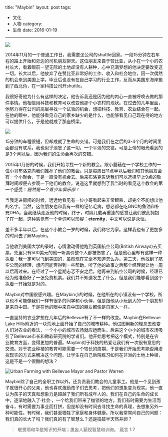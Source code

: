 title: "Maybin"
layout: post
tags:
  - 文化
  - 人物
category:
  - 生命
date: 2016-01-19
---

![](http://jilongliao.azureedge.net/images/zh/maybin.jpg)

2014年11月的一个普通工作日，我需要坐公司的shuttle回家。一段15分钟左右车程的路上开始和旁边的司机朋友聊天。这位朋友来自于赞比亚，从小在一个小的农村长大，看着眼前一望无际的土地却没有人耕种，心中充满梦想的他决定要改变这一切。长大以后，他放弃了在赞比亚非常好的工作、收入和社会地位，因一次偶然的机会来到美国上学。毕业后也没有在自己学习的行业工作，反而从美国东海岸搬到了西北角，在一家科技公司开shuttle。

我很好奇他为什么有这样的决定，他告诉我还是因为他的内心一直被呼唤去做的那件事情。他相信用科技和教育可以改变他那个小农村的现状。在过去的几年里面，他努力得在公司的高层寻找一个试验的机会，想把科技、教育、农业结合在一起。在他的眼中，他能够看见自己的家乡缺少的是什么，也能够看见自己现在待的地方可以提供什么，于是他就成了那座桥梁。

<!-- more -->

![](http://jilongliao.azureedge.net/images/zh/commute.jpg)

15分钟的车程很短，但却成就了生命的交错。可是我们在之后的3-4个月的时间里面都没有联系，我也似乎淡忘了这一切，一个平淡的交错。可是上帝的眼光看到的是3个月以后，因为我们的生命会再次的交错。

2015年1月份的时候，我们开始寻找一个新的教会。跟小蘑菇在一个学校工作的一位小哥布洛克向我们推荐了他们的教会。只是每周日11点半以后我们和其他朋友会有一个小聚会，于是一直没有机会去。后来布洛克告诉我们可以选择早上9点的敬拜时间顺便去参观一下他们的教会。说道这里就想到了我当时的看见这个教会的第一个感受：_居然是一个青少年俱乐部！_

当我走进房间的时候，远远地看见有一位小哥看起来非常眼熟，却完全不能想出他的名字。当然，这位朋友也和我有一样的记忆毛病，想必都在吃GNC的鱼油和补充DHA。当我继续走近他的时候，终于，时隔几载再重逢的感觉让我们彼此拥抱了在一起，这种感觉有一个单词可以形容：**eternity**，中文可以说是永恒。

差不多半年以后，在这个小教会一岁的时候，我们称它为家。这样我也有了更加多的时间去了解Maybin。

当他收到美国大学的录时，心情激动得他跑到英国航空公司(British Airways)去买票，兜里只有500美元的他一听票价整个人都被伤害了。但是他心里却有这样一种执着：我一定可以飞到美国的，虽然现在完全不知道怎么办。第二天，他找到了航空公司的经理，想问问能否得到一些帮助。听了他的故事之后那个经理就让他一周以后再过来。在经过了一个星期忐忑不安之后，他再来到航空公司的时候，经理已经为他准备好了一张免费机票。我们并不知道发生了什么，但是我们能够看到这个执着一开始就是对的。

Maybin对中国很感兴趣。在Maybin小的时候，在他所在的小镇没有一个学校，所以也不可能像我们一样有很多的同学和小伙伴，但是跟他从小玩到大的一个朋友却是来自中国。于是在他的眼中来自中国的朋友都像是自家人一样。

一直坚持的农业梦想在几年后的Bellevue有了不一样的改变。Maybin在Bellevue Lake Hills附近的一块荒地上面开始了自己的城市耕种。他试图用新的理念去改变人们对农业的看法，一个小小的城市农场就应运而生。后来这个小小的城市农场吸引了Bellevue市长和微软研究院的学者们。他开始思考把这个模式，特别是在农业教育方面，变得更加的普遍。Maybin对于科技的热爱让我们有一次很有意思的交流。对于农业种植的教育可能需要一个较长的周期，于是我们开始思考能否用虚拟现实的方式来解决这个问题。让学生在自己后院练习如何在非洲的土地上种植，这是不是一个很酷的想法？

![Urban Farming with Bellevue Mayor and Pastor Warren](http://jilongliao.azureedge.net/images/zh/farming.jpg)

Maybin除了自己的全职工作以外，还负责我们教会的儿童事工。他是一个见到孩子就很开心的父亲，他也喜欢激励孩子们去思考，把他们的想象变为现实。他一直认为孩子的天真和想象力是超越了我们所有成年人的。我们在自己的生命的成长中，逐渐地融入了·社会·，一个给我们带来了枷锁的地方。我们有时需要为生活而奋斗，有时需要为事业而打拼，但是却没有时间去寻找生命的真理，去想象另外一种可能性。有时候，我们甚至牺牲了家庭和身体健康。所以我常常问自己的问题：我们真的长大了吗？我们真的有了智慧么？还是捣鼓半天然并卵？

> 敬畏耶和华是知识的开端；愚妄人藐视智慧和训诲。
> 箴言 1:7